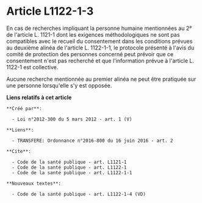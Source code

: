 # Article L1122-1-3

En cas de recherches impliquant la personne humaine mentionnées au 2° de l'article L. 1121-1 dont les exigences
méthodologiques ne sont pas compatibles avec le recueil du consentement dans les conditions prévues au deuxième alinéa de
l'article L. 1122-1-1, le protocole présenté à l'avis du comité de protection des personnes concerné peut prévoir que ce
consentement n'est pas recherché et que l'information prévue à l'article L. 1122-1 est collective. 

Aucune recherche mentionnée au premier alinéa ne peut être pratiquée sur une personne lorsqu'elle s'y est opposée.

**Liens relatifs à cet article**

	**Créé par**:

	  - Loi n°2012-300 du 5 mars 2012 - art. 1 (V)

	**Liens**:

	  - TRANSFERE: Ordonnance n°2016-800 du 16 juin 2016 - art. 2

	**Cite**:

	  - Code de la santé publique - art. L1121-1
	  - Code de la santé publique - art. L1122-1
	  - Code de la santé publique - art. L1122-1-1

	**Nouveaux textes**:

	  - Code de la santé publique - art. L1122-1-4 (VD)
